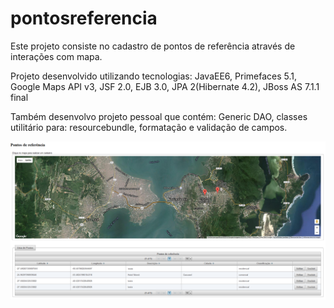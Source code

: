# pontosreferencia
Este projeto consiste no cadastro de pontos de referência através de interações com mapa.


Projeto desenvolvido utilizando tecnologias: JavaEE6, Primefaces 5.1, Google Maps API v3, JSF 2.0, EJB 3.0, JPA 2(Hibernate 4.2), JBoss AS 7.1.1 final


Também desenvolvo projeto pessoal que contém: Generic DAO, classes utilitário para: resourcebundle, formatação e validação de campos.

![tela telainicial](./pontosreferencia.png?raw=true "Tela inicial")